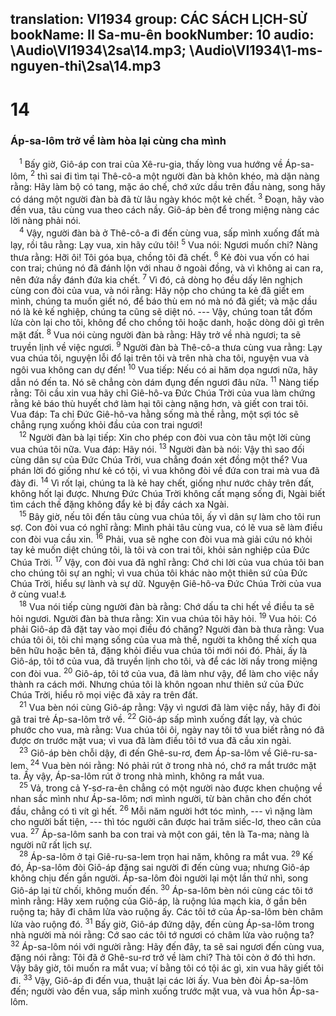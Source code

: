 translation: VI1934
group: CÁC SÁCH LỊCH-SỬ
bookName: II Sa-mu-ên 
bookNumber: 10
audio: \Audio\VI1934\2sa\14.mp3; \Audio\VI1934\1-ms-nguyen-thi\2sa\14.mp3
-------

<div class="title"><h1>14</h1><h3>Áp-sa-lôm trở về làm hòa lại cùng cha mình</h3></div>
<span class="verse 2sa_14_1"> <sup>1</sup> Bấy giờ, Giô-áp con trai của Xê-ru-gia, thấy lòng vua hướng về Áp-sa-lôm, </span>
<span class="verse 2sa_14_2"><sup>2</sup> thì sai đi tìm tại Thê-cô-a một người đàn bà khôn khéo, mà dặn nàng rằng: Hãy làm bộ có tang, mặc áo chế, chớ xức dầu trên đầu nàng, song hãy có dáng một người đàn bà đã từ lâu ngày khóc một kẻ chết. </span>
<span class="verse 2sa_14_3"><sup>3</sup> Đoạn, hãy vào đền vua, tâu cùng vua theo cách nầy. Giô-áp bèn để trong miệng nàng các lời nàng phải nói. <br/></span>
<span class="verse 2sa_14_4"> <sup>4</sup> Vậy, người đàn bà ở Thê-cô-a đi đến cùng vua, sấp mình xuống đất mà lạy, rồi tâu rằng: Lạy vua, xin hãy cứu tôi! </span>
<span class="verse 2sa_14_5"><sup>5</sup> Vua nói: Ngươi muốn chi? Nàng thưa rằng: Hỡi ôi! Tôi góa bụa, chồng tôi đã chết. </span>
<span class="verse 2sa_14_6"><sup>6</sup> Kẻ đòi vua vốn có hai con trai; chúng nó đã đánh lộn với nhau ở ngoài đồng, và vì không ai can ra, nên đứa nầy đánh đứa kia chết. </span>
<span class="verse 2sa_14_7"><sup>7</sup> Vì đó, cả dòng họ đều dấy lên nghịch cùng con đòi của vua, và nói rằng: Hãy nộp cho chúng ta kẻ đã giết em mình, chúng ta muốn giết nó, để báo thù em nó mà nó đã giết; và mặc dầu nó là kẻ kế nghiệp, chúng ta cũng sẽ diệt nó. --- Vậy, chúng toan tắt đốm lửa còn lại cho tôi, không để cho chồng tôi hoặc danh, hoặc dòng dõi gì trên mặt đất. </span>
<span class="verse 2sa_14_8"><sup>8</sup> Vua nói cùng người đàn bà rằng: Hãy trở về nhà ngươi; ta sẽ truyền lịnh về việc ngươi. </span>
<span class="verse 2sa_14_9"><sup>9</sup> Người đàn bà Thê-cô-a thưa cùng vua rằng: Lạy vua chúa tôi, nguyện lỗi đổ lại trên tôi và trên nhà cha tôi, nguyện vua và ngôi vua không can dự đến! </span>
<span class="verse 2sa_14_10"><sup>10</sup> Vua tiếp: Nếu có ai hăm dọa ngươi nữa, hãy dẫn nó đến ta. Nó sẽ chẳng còn dám đụng đến ngươi đâu nữa. </span>
<span class="verse 2sa_14_11"><sup>11</sup> Nàng tiếp rằng: Tôi cầu xin vua hãy chỉ Giê-hô-va Đức Chúa Trời của vua làm chứng rằng kẻ báo thù huyết chớ làm hại tôi càng nặng hơn, và giết con trai tôi. Vua đáp: Ta chỉ Đức Giê-hô-va hằng sống mà thề rằng, một sợi tóc sẽ chẳng rụng xuống khỏi đầu của con trai ngươi! <br/></span>
<span class="verse 2sa_14_12"> <sup>12</sup> Người đàn bà lại tiếp: Xin cho phép con đòi vua còn tâu một lời cùng vua chúa tôi nữa. Vua đáp: Hãy nói. </span>
<span class="verse 2sa_14_13"><sup>13</sup> Người đàn bà nói: Vậy thì sao đối cùng dân sự của Đức Chúa Trời, vua chẳng đoán xét đồng một thể? Vua phán lời đó giống như kẻ có tội, vì vua không đòi về đứa con trai mà vua đã đày đi. </span>
<span class="verse 2sa_14_14"><sup>14</sup> Vì rốt lại, chúng ta là kẻ hay chết, giống như nước chảy trên đất, không hốt lại được. Nhưng Đức Chúa Trời không cất mạng sống đi, Ngài biết tìm cách thế đặng không đẩy kẻ bị đầy cách xa Ngài. <br/></span>
<span class="verse 2sa_14_15"> <sup>15</sup> Bây giờ, nếu tôi đến tâu cùng vua chúa tôi, ấy vì dân sự làm cho tôi run sợ. Con đòi vua có nghĩ rằng: Mình phải tâu cùng vua, có lẽ vua sẽ làm điều con đòi vua cầu xin. </span>
<span class="verse 2sa_14_16"><sup>16</sup> Phải, vua sẽ nghe con đòi vua mà giải cứu nó khỏi tay kẻ muốn diệt chúng tôi, là tôi và con trai tôi, khỏi sản nghiệp của Đức Chúa Trời. </span>
<span class="verse 2sa_14_17"><sup>17</sup> Vậy, con đòi vua đã nghĩ rằng: Chớ chi lời của vua chúa tôi ban cho chúng tôi sự an nghỉ; vì vua chúa tôi khác nào một thiên sứ của Đức Chúa Trời, hiểu sự lành và sự dữ. Nguyện Giê-hô-va Đức Chúa Trời của vua ở cùng vua!<a data-toggle="tooltip" data-placement="bottom" title="2Sa 19:27">⚓</a><br/></span>
<span class="verse 2sa_14_18"> <sup>18</sup> Vua nói tiếp cùng người đàn bà rằng: Chớ dấu ta chi hết về điều ta sẽ hỏi ngươi. Người đàn bà thưa rằng: Xin vua chúa tôi hãy hỏi. </span>
<span class="verse 2sa_14_19"><sup>19</sup> Vua hỏi: Có phải Giô-áp đã đặt tay vào mọi điều đó chăng? Người đàn bà thưa rằng: Vua chúa tôi ôi, tôi chỉ mạng sống của vua mà thề, người ta không thế xích qua bên hữu hoặc bên tả, đặng khỏi điều vua chúa tôi mới nói đó. Phải, ấy là Giô-áp, tôi tớ của vua, đã truyền lịnh cho tôi, và để các lời nầy trong miệng con đòi vua. </span>
<span class="verse 2sa_14_20"><sup>20</sup> Giô-áp, tôi tớ của vua, đã làm như vậy, để làm cho việc nầy thành ra cách mới. Nhưng chúa tôi là khôn ngoan như thiên sứ của Đức Chúa Trời, hiểu rõ mọi việc đã xảy ra trên đất. <br/></span>
<span class="verse 2sa_14_21"> <sup>21</sup> Vua bèn nói cùng Giô-áp rằng: Vậy vì ngươi đã làm việc nầy, hãy đi đòi gã trai trẻ Áp-sa-lôm trở về. </span>
<span class="verse 2sa_14_22"><sup>22</sup> Giô-áp sấp mình xuống đất lạy, và chúc phước cho vua, mà rằng: Vua chúa tôi ôi, ngày nay tôi tớ vua biết rằng nó đã được ơn trước mặt vua; vì vua đã làm điều tôi tớ vua đã cầu xin ngài. <br/></span>
<span class="verse 2sa_14_23"> <sup>23</sup> Giô-áp bèn chỗi dậy, đi đến Ghê-su-rơ, đem Áp-sa-lôm về Giê-ru-sa-lem. </span>
<span class="verse 2sa_14_24"><sup>24</sup> Vua bèn nói rằng: Nó phải rút ở trong nhà nó, chớ ra mắt trước mặt ta. Ấy vậy, Áp-sa-lôm rút ở trong nhà mình, không ra mắt vua. <br/></span>
<span class="verse 2sa_14_25"> <sup>25</sup> Vả, trong cả Y-sơ-ra-ên chẳng có một người nào được khen chuộng về nhan sắc mình như Áp-sa-lôm; nơi mình người, từ bàn chân cho đến chót đầu, chẳng có tì vít gì hết. </span>
<span class="verse 2sa_14_26"><sup>26</sup> Mỗi năm người hớt tóc mình, --- vì nặng làm cho người bất tiện, --- thì tóc người cân được hai trăm siếc-lơ, theo cân của vua. </span>
<span class="verse 2sa_14_27"><sup>27</sup> Áp-sa-lôm sanh ba con trai và một con gái, tên là Ta-ma; nàng là người nữ rất lịch sự. <br/></span>
<span class="verse 2sa_14_28"> <sup>28</sup> Áp-sa-lôm ở tại Giê-ru-sa-lem trọn hai năm, không ra mắt vua. </span>
<span class="verse 2sa_14_29"><sup>29</sup> Kế đó, Áp-sa-lôm đòi Giô-áp đặng sai người đi đến cùng vua; nhưng Giô-áp không chịu đến gần người. Áp-sa-lôm đòi người lại một lần thứ nhì, song Giô-áp lại từ chối, không muốn đến. </span>
<span class="verse 2sa_14_30"><sup>30</sup> Áp-sa-lôm bèn nói cùng các tôi tớ mình rằng: Hãy xem ruộng của Giô-áp, là ruộng lúa mạch kia, ở gần bên ruộng ta; hãy đi châm lửa vào ruộng ấy. Các tôi tớ của Áp-sa-lôm bèn châm lửa vào ruộng đó. </span>
<span class="verse 2sa_14_31"><sup>31</sup> Bấy giờ, Giô-áp đứng dậy, đến cùng Áp-sa-lôm trong nhà người mà nói rằng: Cớ sao các tôi tớ ngươi có châm lửa vào ruộng ta? </span>
<span class="verse 2sa_14_32"><sup>32</sup> Áp-sa-lôm nói với người rằng: Hãy đến đây, ta sẽ sai ngươi đến cùng vua, đặng nói rằng: Tôi đã ở Ghê-su-rơ trở về làm chi? Thà tôi còn ở đó thì hơn. Vậy bây giờ, tôi muốn ra mắt vua; ví bằng tôi có tội ác gì, xin vua hãy giết tôi đi. </span>
<span class="verse 2sa_14_33"><sup>33</sup> Vậy, Giô-áp đi đến vua, thuật lại các lời ấy. Vua bèn đòi Áp-sa-lôm đến; người vào đền vua, sấp mình xuống trước mặt vua, và vua hôn Áp-sa-lôm. <br/></span>

